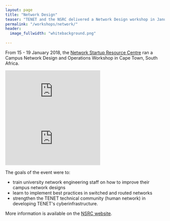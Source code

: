 ```yaml
---
layout: page
title: "Network Design"
teaser: "TENET and the NSRC delivered a Network Design workshop in January 2018 in South Africa."
permalink: "/workshops/network/"
header:
  image_fullwidth: "whitebackground.png"
   
---
```


From 15 - 19 January 2018, the [Network Startup Resource Centre](https://nsrc.org/) ran a Campus Network Design and Operations Workshop in Cape Town, South Africa.

![Workshop photos 1](https://photos.nsrc.org/picture.php?/18164-20180115_3687_dsc_8260/category/370-tenet_workshop_cape_town_south_africa)
![Workshop photos 2](https://photos.nsrc.org/picture.php?/18163-20180115_3686_dsc_8259/category/370-tenet_workshop_cape_town_south_africa)

The goals of the event were to:

- train university network engineering staff on how to improve their campus network designs
- learn to implement best practices in switched and routed networks
- strengthen the TENET technical community (human network) in developing TENET's cyberinfrastructure.

More information is available on the [NSRC website](https://nsrc.org/workshops/2018/tenet-nsrc-cndo/).
